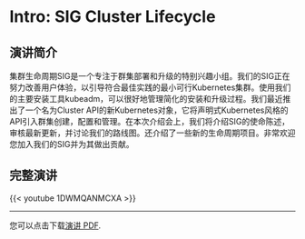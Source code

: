 # Intro: SIG Cluster Lifecycle


<!--more-->

## 演讲简介

集群生命周期SIG是一个专注于群集部署和升级的特别兴趣小组。我们的SIG正在努力改善用户体验，以引导符合最佳实践的最小可行Kubernetes集群。使用我们的主要安装工具kubeadm，可以很好地管理简化的安装和升级过程。我们最近推出了一个名为Cluster API的新Kubernetes对象，它将声明式Kubernetes风格的API引入群集创建，配置和管理。在本次介绍会上，我们将介绍SIG的使命陈述，审核最新更新，并讨论我们的路线图。还介绍了一些新的生命周期项目。非常欢迎您加入我们的SIG并为其做出贡献。

## 完整演讲

{{< youtube 1DWMQANMCXA >}}

---

您可以点击下载[演讲 PDF](https://static.sched.com/hosted_files/kccncosschn19chi/f6/2019%20KubeConChina%20-%20SCL-Intro.pdf).

